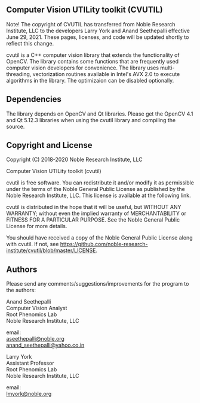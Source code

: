 Computer Vision UTILity toolkit (CVUTIL)
----------------------------------------

Note! The copyright of CVUTIL has transferred from Noble Research Institute, LLC to the developers Larry York and Anand Seethepalli effective June 29, 2021. These pages, licenses, and code will be updated shortly to reflect this change. 

cvutil is a C++ computer vision library that extends the functionality of OpenCV. The library contains some functions that are frequently used computer vision developers for convenience. The library uses multi-threading, vectorization routines available in Intel's AVX 2.0 to execute algorithms in the library. The optimizaion can be disabled optionally.

Dependencies
------------
The library depends on OpenCV and Qt libraries. Please get the OpenCV 4.1 and Qt 5.12.3 libraries when using the cvutil library and compiling the source.

Copyright and License
---------------------
Copyright (C) 2018-2020 Noble Research Institute, LLC

Computer Vision UTILity toolkit (cvutil)

cvutil is free software. You can redistribute it and/or modify it as permissible under the terms of the Noble General Public License as published by the Noble Research Institute, LLC. This license is available at the following link.

cvutil is distributed in the hope that it will be useful, but WITHOUT ANY WARRANTY; without even the implied warranty of MERCHANTABILITY or FITNESS FOR A PARTICULAR PURPOSE.  See the Noble General Public License for more details.

You should have received a copy of the Noble General Public License along with cvutil.  If not, see <https://github.com/noble-research-institute/cvutil/blob/master/LICENSE>.

Authors
-------
Please send any comments/suggestions/improvements for the program to the authors:

Anand Seethepalli  
Computer Vision Analyst  
Root Phenomics Lab  
Noble Research Institute, LLC

email:  
aseethepalli@noble.org  
anand_seethepalli@yahoo.co.in

Larry York  
Assistant Professor  
Root Phenomics Lab  
Noble Research Institute, LLC

email:  
lmyork@noble.org

